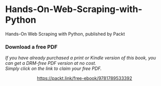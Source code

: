 # Hands-On-Web-Scraping-with-Python
Hands-On Web Scraping with Python, published by Packt
### Download a free PDF

 <i>If you have already purchased a print or Kindle version of this book, you can get a DRM-free PDF version at no cost.<br>Simply click on the link to claim your free PDF.</i>
<p align="center"> <a href="https://packt.link/free-ebook/9781789533392">https://packt.link/free-ebook/9781789533392 </a> </p>